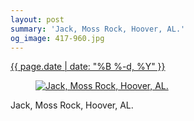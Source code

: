 ```yaml
---
layout: post
summary: 'Jack, Moss Rock, Hoover, AL.'
og_image: 417-960.jpg
---
```


<p>
 <time>
  <a href="/417">
   {{ page.date | date: "%B %-d, %Y" }}
  </a>
 </time>
 <a href="/417">
  <figure data-taken="6/30/2015">
   <img alt="Jack, Moss Rock, Hoover, AL." sizes="(min-width: 700px) 50vw, calc(100vw - 2rem)" src="{{ site.assets_url }}/417-480.jpg" srcset="{{ site.assets_url }}/417-960.jpg 960w, {{ site.assets_url }}/417-720.jpg 720w, {{ site.assets_url }}/417-480.jpg 480w, {{ site.assets_url }}/417-240.jpg 240w"/>
  </figure>
 </a>
 <span>
  Jack, Moss Rock, Hoover, AL.
 </span>
</p>
